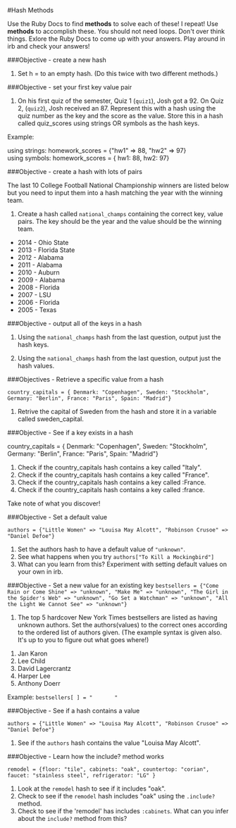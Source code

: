 #Hash Methods

Use the Ruby Docs to find **methods** to solve each of these! I repeat! Use **methods** to accomplish these. You should not need loops. Don't over think things. Exlore the Ruby Docs to come up with your answers. Play around in irb and check your answers!  

###Objective - create a new hash
1) Set h = to an empty hash. (Do this twice with two different methods.)  

###Objective - set your first key value pair

1) On his first quiz of the semester, Quiz 1 (`quiz1`), Josh got a 92. On Quiz 2, (`quiz2`), Josh received an 87. Represent this with a hash using the quiz number as the key and the score as the value. Store this in a hash called quiz_scores using strings OR symbols as the hash keys.  

Example:  

using strings:  homework_scores = {"hw1" => 88, "hw2" => 97}    
using symbols:  homework_scores = { hw1: 88, hw2: 97}  


###Objective - create a hash with lots of pairs

The last 10 College Football National Championship winners are listed below but you need to input them into a hash matching the year with the winning team.  

1) Create a hash called `national_champs` containing the correct key, value pairs. The key should be the year and the value should be the winning team.  

* 2014 - Ohio State
* 2013 - Florida State
* 2012 - Alabama
* 2011 - Alabama
* 2010 - Auburn
* 2009 - Alabama
* 2008 - Florida
* 2007 - LSU
* 2006 - Florida
* 2005 - Texas


###Objective - output all of the keys in a hash

1) Using the `national_champs` hash from the last question, output just the hash keys.

2) Using the `national_champs` hash from the last question, output just the hash values.  

###Objectives - Retrieve a specific value from a hash

`country_capitals = { Denmark: "Copenhagen", Sweden: "Stockholm", Germany: "Berlin", France: "Paris", Spain: "Madrid"}`  

1) Retrive the capital of Sweden from the hash and store it in a variable called sweden_capital.


###Objective - See if a key exists in a hash

country_capitals = { Denmark: "Copenhagen", Sweden: "Stockholm", Germany: "Berlin", France: "Paris", Spain: "Madrid"}

1) Check if the country_capitals hash contains a key called "Italy".  
2) Check if the country_capitals hash contains a key called "France".  
3) Check if the country_capitals hash contains a key called :France.  
4) Check if the country_capitals hash contains a key called :france.  

Take note of what you discover!

###Objective - Set a default value

`authors = {"Little Women" => "Louisa May Alcott", "Robinson Crusoe" => "Daniel Defoe"}`

1) Set the authors hash to have a default value of `"unknown"`.  
2) See what happens when you try `authors["To Kill a Mockingbird"]`  
3) What can you learn from this? Experiment with setting default values on your own in irb.  


###Objective - Set a new value for an existing key
`bestsellers = {"Come Rain or Come Shine" => "unknown", "Make Me" => "unknown", "The Girl in the Spider's Web" => "unknown", "Go Set a Watchman" => "unknown", "All the Light We Cannot See" => "unknown"}`

1) The top 5 hardcover New York Times bestsellers are listed as having unknown authors. Set the authors(values) to the correct ones according to the ordered list of authors given. (The example syntax is given also. It's up to you to figure out what goes where!)  
1.  Jan Karon  
2.  Lee Child  
3.  David Lagercrantz  
4.  Harper Lee  
5.  Anthony Doerr  

Example:
`bestsellers[ ] = "       "`


###Objective - See if a hash contains a value

`authors = {"Little Women" => "Louisa May Alcott", "Robinson Crusoe" => "Daniel Defoe"}`

1) See if the `authors` hash contains the value "Louisa May Alcott".


###Objective - Learn how the include? method works

`remodel = {floor: "tile", cabinets: "oak", countertop: "corian", faucet: "stainless steel", refrigerator: "LG" }`

1) Look at the `remodel` hash to see if it includes "oak".  
2) Check to see if the `remodel` hash includes "oak" using the `.include?` method.  
3) Check to see if the 'remodel' has includes `:cabinets`. What can you infer about the `include?` method from this?
